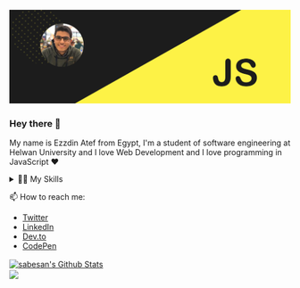 [![Header](https://raw.githubusercontent.com/ezzdin-atef/ezzdin-atef/master/images/hero.png)](https://ezzdinatef.me)
### Hey there 👋
 My name is Ezzdin Atef from Egypt, I'm a student of software engineering at Helwan University and I love Web Development and I love programming in JavaScript ❤
 <!--
<div style="text-align:center">
 <a href="https://twitter.com/ezzdin_atef"><img width="30" src="https://www.flaticon.com/svg/static/icons/svg/733/733579.svg" alt=twitter" /></a> 
 <a href="https://dev.to/ezzdinatef"><img width="30" src="https://www.vectorlogo.zone/logos/devto/devto-icon.svg" alt="devto" /></a> 
 <a href="https://www.linkedin.com/in/ezzdin-atef"><img width="30" width="30" src="https://content.linkedin.com/content/dam/me/business/en-us/amp/brand-site/v2/bg/LI-Bug.svg.original.svg" alt="linkedin" /></a> 
 <a href="https://codepen.io/ezzdin_atef"><img width="30" src="https://cdn.iconscout.com/icon/free/png-256/codepen-15-896368.png" alt="codepen" /></a>
</div>
-->
<details>
 <summary>👨‍💻 My Skills</summary>
 <p id="skills" style="color: #fff">
  <ul>
   <li><img width="12" src="https://seeklogo.com/images/H/html5-without-wordmark-color-logo-14D252D878-seeklogo.com.png" /> HTML5</li>
   <li><img width="12" src="https://img.icons8.com/color/344/css3.png" /> CSS3</li>
   <li><img width="12" src="https://upload.wikimedia.org/wikipedia/commons/thumb/9/99/Unofficial_JavaScript_logo_2.svg/512px-Unofficial_JavaScript_logo_2.svg.png" /> JavaScript</li>
   <li><img width="12" src="https://cdn.worldvectorlogo.com/logos/bootstrap-4.svg" /> Bootstrap</li>
   <li><img width="12" src="https://upload.wikimedia.org/wikipedia/commons/a/a7/React-icon.svg" /> React</li>
   <li><img width="12" src="https://seeklogo.com/images/N/nodejs-logo-FBE122E377-seeklogo.com.png" /> Node.JS</li>
   <li><img width="12" src="https://www.vectorlogo.zone/logos/mongodb/mongodb-icon.svg" /> MongoDB</li>
   <li><img width="12" src="https://upload.wikimedia.org/wikipedia/commons/thumb/2/27/PHP-logo.svg/711px-PHP-logo.svg.png" /> PHP</li>
   <li><img width="12" src="https://www.vectorlogo.zone/logos/mysql/mysql-icon.svg" /> MySQL</li>
   <li><img width="12" src="https://upload.wikimedia.org/wikipedia/commons/thumb/a/af/Adobe_Photoshop_CC_icon.svg/512px-Adobe_Photoshop_CC_icon.svg.png" /> Adobe Photoshop</li>
   <li><img width="12" src="https://upload.wikimedia.org/wikipedia/commons/thumb/c/c2/Adobe_XD_CC_icon.svg/512px-Adobe_XD_CC_icon.svg.png" /> Adobe XD</li>
  <ul>
 </p>
</details>
  
  
📫 How to reach me:
* [Twitter](https://twitter.com/ezzdin_atef)
* [LinkedIn](https://www.linkedin.com/in/ezzdin-atef)
* [Dev.to](https://dev.to/ezzdinatef)
* [CodePen](https://codepen.io/ezzdin_atef)

 <a href="https://github.com/ezzdin-atef">
<img align="center" alt="sabesan's Github Stats" src="https://github-readme-stats.codestackr.vercel.app/api?username=ezzdin-atef&show_icons=true&hide_border=true&count_private=true&include_all_commits=true&theme=radical" /></a>
<br />
<a href="https://github.com/ezzdin-atef">
  <img align="center" src="https://github-readme-stats.anuraghazra1.vercel.app/api/top-langs/?username=ezzdin-atef&layout=compact&theme=radical" />
</a>
 
 
 
<!--
**ezzdin-atef/ezzdin-atef** is a ✨ _special_ ✨ repository because its `README.md` (this file) appears on your GitHub profile.

Here are some ideas to get you started:

- 🔭 I’m currently working on ...
- 🌱 I’m currently learning ...
- 👯 I’m looking to collaborate on ...
- 🤔 I’m looking for help with ...
- 💬 Ask me about ...
- 📫 How to reach me: ...
- 😄 Pronouns: ...
- ⚡ Fun fact: ...
-->
